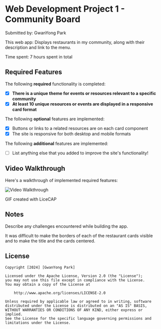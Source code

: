 # Web Development Project 1 - Community Board

Submitted by: GwanYong Park

This web app: Displays restaurants in my community, along with their description and link to the menu.

Time spent: 7 hours spent in total

## Required Features

The following **required** functionality is completed:

- [X] **There is a unique theme for events or resources relevant to a specific community**
- [X] **At least 10 unique resources or events are displayed in a responsive card format**

The following **optional** features are implemented:

- [X] Buttons or links to a related resources are on each card component
- [X] The site is responsive for both desktop and mobile formats

The following **additional** features are implemented:

* [ ] List anything else that you added to improve the site's functionality!

## Video Walkthrough

Here's a walkthrough of implemented required features:

<img src='Project_1_Walkthrough.gif' title='Video Walkthrough' width='' alt='Video Walkthrough' />

GIF created with LiceCAP

## Notes

Describe any challenges encountered while building the app.

It was difficult to make the borders of each of the restaurant cards visible and to make the title and the cards centered.

## License

    Copyright [2024] [GwanYong Park]

    Licensed under the Apache License, Version 2.0 (the "License");
    you may not use this file except in compliance with the License.
    You may obtain a copy of the License at

        http://www.apache.org/licenses/LICENSE-2.0

    Unless required by applicable law or agreed to in writing, software
    distributed under the License is distributed on an "AS IS" BASIS,
    WITHOUT WARRANTIES OR CONDITIONS OF ANY KIND, either express or implied.
    See the License for the specific language governing permissions and
    limitations under the License.
